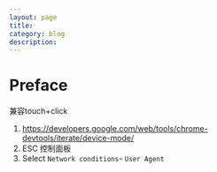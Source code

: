 ```yaml
---
layout: page
title:
category: blog
description:
---
```

# Preface

兼容touch+click
1. https://developers.google.com/web/tools/chrome-devtools/iterate/device-mode/
2. ESC 控制面板
3. Select `Network conditions`- `User Agent`


